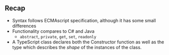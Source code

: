 ## Recap

* Syntax follows ECMAscript specification, although it has some small differences
* Functionality compares to C# and Java
    * `abstract`, `private`, `get`, `set`, `readonly`
* A TypeScript class declares both the Constructor function as well as the type which describes the *shape* of the instances of the class.
